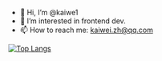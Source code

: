 - 👋 Hi, I’m @kaiwe1
- 👀 I’m interested in frontend dev.
- 📫 How to reach me: kaiwei.zh@qq.com

[![Top Langs](https://github-readme-stats.vercel.app/api/top-langs/?username=kaiwe1&langs_count=8)](https://github.com/anuraghazra/github-readme-stats)

<!---
kaiwe1/kaiwe1 is a ✨ special ✨ repository because its `README.md` (this file) appears on your GitHub profile.
You can click the Preview link to take a look at your changes.
--->

